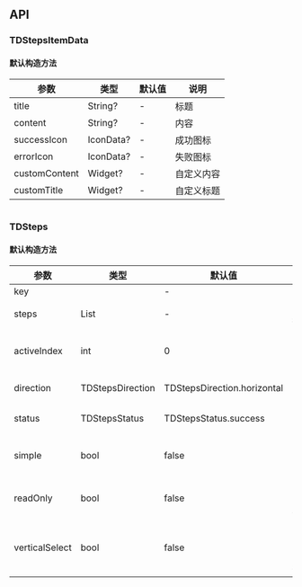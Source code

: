 ## API
### TDStepsItemData
#### 默认构造方法

| 参数 | 类型 | 默认值 | 说明 |
| --- | --- | --- | --- |
| title | String? | - | 标题 |
| content | String? | - | 内容 |
| successIcon | IconData? | - | 成功图标 |
| errorIcon | IconData? | - | 失败图标 |
| customContent | Widget? | - | 自定义内容 |
| customTitle | Widget? | - | 自定义标题 |

```
```
 ### TDSteps
#### 默认构造方法

| 参数 | 类型 | 默认值 | 说明 |
| --- | --- | --- | --- |
| key |  | - |  |
| steps | List<TDStepsItemData> | - | 步骤条数据 |
| activeIndex | int | 0 | 步骤条当前激活的索引 |
| direction | TDStepsDirection | TDStepsDirection.horizontal | 步骤条方向 |
| status | TDStepsStatus | TDStepsStatus.success | 步骤条状态 |
| simple | bool | false | 步骤条simple模式 |
| readOnly | bool | false | 步骤条readOnly模式 |
| verticalSelect | bool | false | 步骤条垂直自定义步骤条选择模式 |

